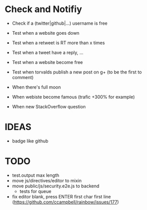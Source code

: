# Check and Notifiy

- Check if a (twitter|github|...) username is free
- Test when a website goes down

- Test when a retweet is RT more than x times
- Test when a tweet have a reply, ...

- Test when a website become free
- Test when torvalds publish a new post on g+ (to be the first to comment)

- When there's full moon
- When webiste become famous (trafic +300% for example)

- When new StackOverflow question


# IDEAS

- badge like github

# TODO

- test.output max length
- move js/directives/editor to mixin
- move public/js/security.e2e.js to backend
  - tests for queue
- fix editor blank, press ENTER first char first line (https://github.com/ccampbell/rainbow/issues/177)
